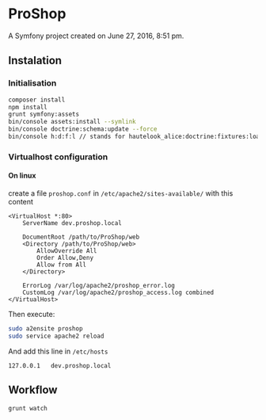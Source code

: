 ProShop
=======

A Symfony project created on June 27, 2016, 8:51 pm.

## Instalation

### Initialisation

```bash
composer install
npm install
grunt symfony:assets
bin/console assets:install --symlink
bin/console doctrine:schema:update --force
bin/console h:d:f:l // stands for hautelook_alice:doctrine:fixtures:load
```

### Virtualhost configuration

#### On linux

create a file `proshop.conf` in `/etc/apache2/sites-available/` with this content

```
<VirtualHost *:80>
    ServerName dev.proshop.local

    DocumentRoot /path/to/ProShop/web
    <Directory /path/to/ProShop/web>
        AllowOverride All
        Order Allow,Deny
        Allow from All
    </Directory>

    ErrorLog /var/log/apache2/proshop_error.log
    CustomLog /var/log/apache2/proshop_access.log combined
</VirtualHost>
```

Then execute:

```bash
sudo a2ensite proshop
sudo service apache2 reload
```

And add this line in `/etc/hosts`

```
127.0.0.1   dev.proshop.local
```


## Workflow

```bash
grunt watch
```

